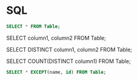 # SQL

```sql
SELECT * FROM Table;
```

SELECT column1, column2 FROM Table;

SELECT DISTINCT column1, column2 FROM Table;

SELECT COUNT(DISTINCT column1) FROM Table;


```sql
SELECT * EXCEPT(name, id) FROM Table;
```
